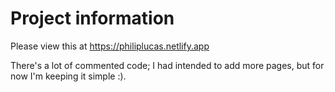 # Project information 

Please view this at https://philiplucas.netlify.app

There's a lot of commented code; I had intended to add more pages, but for now I'm keeping it simple :).
